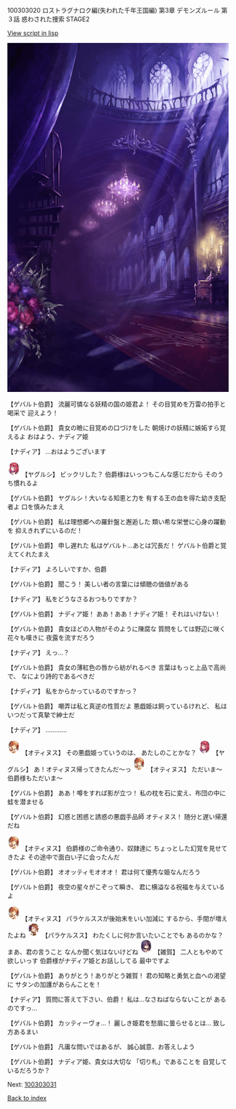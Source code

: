 100303020 ロストラグナロク編(失われた千年王国編) 第3章 デモンズルール 第３話 惑わされた捜索 STAGE2

[View script in lisp](../scripts/100303020.txt)

![300_devil_room.png](../images/backgrounds/300_devil_room.png)

【ゲバルト伯爵】
流麗可憐なる妖精の国の姫君よ！
その目覚めを万雷の拍手と喝采で
迎えよう！

【ゲバルト伯爵】
貴女の瞼に目覚めの口づけをした
朝焼けの妖精に嫉妬すら覚えるよ
おはよう、ナディア姫

【ナディア】
…おはようございます

<img src="../images/units/3201711.png" alt="3201711.png" height="34"/>
【ヤグルシ】
ビックリした？
伯爵様はいっつもこんな感じだから
そのうち慣れるよ

【ゲバルト伯爵】
ヤグルシ！大いなる知恵と力を
有する王の血を得た幼き支配者よ
口を慎みたまえ

【ゲバルト伯爵】
私は理想郷への羅針盤と邂逅した
類い希な栄誉に心身の躍動を
抑えきれずにいるのだ！

【ゲバルト伯爵】
申し遅れた
私はゲバルト…あとは冗長だ！
ゲバルト伯爵と覚えてくれたまえ

【ナディア】
よろしいですか、伯爵

【ゲバルト伯爵】
聞こう！
美しい者の言葉には傾聴の価値がある

【ナディア】
私をどうなさるおつもりですか？

【ゲバルト伯爵】
ナディア姫！
ああ！ああ！ナディア姫！
それはいけない！

【ゲバルト伯爵】
貴女ほどの人物がそのように陳腐な
質問をしては野辺に咲く花々も嘆きに
夜露を流すだろう

【ナディア】
えっ…？

【ゲバルト伯爵】
貴女の薄紅色の唇から紡がれるべき
言葉はもっと上品で高尚で、
なにより詩的であるべきだ

【ナディア】
私をからかっているのですかっ？

【ゲバルト伯爵】
嘲弄は私と真逆の性質だよ
悪戯姫は飼っているけれど、
私はいつだって真摯で紳士だ

【ナディア】
…………

<img src="../images/units/3400811.png" alt="3400811.png" height="34"/>
【オティヌス】
その悪戯姫っていうのは、
あたしのことかな？

<img src="../images/units/3201711.png" alt="3201711.png" height="34"/>
【ヤグルシ】
あ！オティヌス帰ってきたんだ～っ

<img src="../images/units/3400811.png" alt="3400811.png" height="34"/>
【オティヌス】
ただいま～
伯爵様もただいま～

【ゲバルト伯爵】
ああ！噂をすれば影が立つ！
私の枕を石に変え、布団の中に
蛙を潜ませる

【ゲバルト伯爵】
幻惑と困惑と誘惑の悪戯手品師
オティヌス！
随分と遅い帰還だね

<img src="../images/units/3400811.png" alt="3400811.png" height="34"/>
【オティヌス】
伯爵様のご命令通り、奴隷達に
ちょっとした幻覚を見せてきたよ
その途中で面白い子に会ったんだ

【ゲバルト伯爵】
オオッティモオオオ！
君は何て優秀な姫なんだろう

【ゲバルト伯爵】
夜空の星々がこぞって瞬き、
君に横溢なる祝福を与えているよ

<img src="../images/units/3400811.png" alt="3400811.png" height="34"/>
【オティヌス】
パラケルススが後始末をいい加減に
するから、手間が増えたよね

<img src="../images/units/3101311.png" alt="3101311.png" height="34"/>
【パラケルスス】
わたくしに何か言いたいことでも
あるのかな？まあ、君の言うこと
なんか聞く気はないけどね

<img src="../images/units/3502411.png" alt="3502411.png" height="34"/>
【雑賀】
二人ともやめて欲しいっす
伯爵様がナディア姫とお話ししてる
最中ですよ

【ゲバルト伯爵】
ありがとう！ありがとう雑賀！
君の知略と勇気と血への渇望に
サタンの加護があらんことを！

【ナディア】
質問に答えて下さい、伯爵！
私は…なさねばならないことが
あるのですっ…

【ゲバルト伯爵】
カッティーヴォ…！
麗しき姫君を愁眉に曇らせるとは…
致し方あるまい

【ゲバルト伯爵】
凡庸な問いではあるが、
誠心誠意、お答えしよう

【ゲバルト伯爵】
ナディア姫、貴女は大切な
「切り札」であることを
自覚しているだろうか？


Next: [100303031](100303031.md)

[Back to index](index.md)
